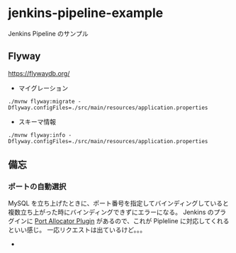 # jenkins-pipeline-example
Jenkins Pipeline のサンプル


## Flyway

https://flywaydb.org/

* マイグレーション

```
./mvnw flyway:migrate -Dflyway.configFiles=./src/main/resources/application.properties
```

* スキーマ情報

```
./mvnw flyway:info -Dflyway.configFiles=./src/main/resources/application.properties
```

## 備忘

### ポートの自動選択

MySQL を立ち上げたときに、ポート番号を指定してバインディングしていると複数立ち上がった時にバインディングできずにエラーになる。
Jenkins のプラグインに [Port Allocator Plugin](https://wiki.jenkins.io/display/JENKINS/Port+Allocator+Plugin) があるので、これが Pipleline に対応してくれるといい感じ。
一応リクエストは出ているけど。。。



*
